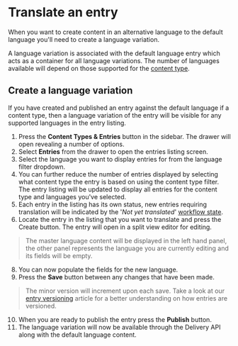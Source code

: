# Translate an entry
When you want to create content in an alternative language to the default language you'll need to create a language variation.

A language variation is associated with the default language entry which acts as a container for all language variations. The number of languages available will depend on those supported for the [content type](/content-types/enable-disable-languages.md).

## Create a language variation
If you have created and published an entry against the default language if a content type, then a language variation of the entry will be visible for any supported languages in the entry listing.

1. Press the **Content Types & Entries** button in the sidebar. The drawer will open revealing a number of options.
2. Select **Entries** from the drawer to open the entries listing screen.
3. Select the language you want to display entries for from the language filter dropdown.
4. You can further reduce the number of entries displayed by selecting what content type the entry is based on using the content type filter. The entry listing will be updated to display all entries for the content type and languages you've selected.
5. Each entry in the listing has its own status, new entries requiring translation will be indicated by the '*Not yet translated*' [workflow state](/entries/workflow-states.md).
6. Locate the entry in the listing that you want to translate and press the Create button. The entry will open in a split view editor for editing.
> The master language content will be displayed in the left hand panel, the other panel represents the language you are currently editing and its fields will be empty.
8. You can now populate the fields for the new language.
9. Press the **Save** button between any changes that have been made.
> The minor version will increment upon each save. Take a look at our [entry versioning](/entries/entry-versioning.md) article for a better understanding on how entries are versioned.

10. When you are ready to publish the entry press the **Publish** button.
11. The language variation will now be available through the Delivery API along with the default language content.

